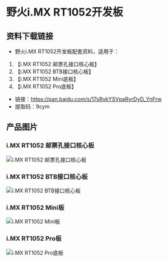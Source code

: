 # 野火i.MX RT1052开发板

## 资料下载链接
* 野火i.MX RT1052开发板配套资料，适用于：

1. 【i.MX RT1052 邮票孔接口核心板】
2. 【i.MX RT1052 BTB接口核心板】
3. 【i.MX RT1052 Mini底板】
4. 【i.MX RT1052 Pro底板】
   
* 链接：https://pan.baidu.com/s/17sRvkYSVpaRyrDyD_YnFrw 
* 提取码：9cym 

## 产品图片

### i.MX RT1052 邮票孔接口核心板
![i.MX RT1052 邮票孔接口核心板](https://raw.githubusercontent.com/wiki/Embdefire/products/images/i_MX_RT系列产品/RT1052/i_MX_RT1052_邮票孔_核心板.jpg)

### i.MX RT1052 BTB接口核心板
![i.MX RT1052 BTB接口核心板](https://raw.githubusercontent.com/wiki/Embdefire/products/images/i_MX_RT系列产品/RT1052/i_MX_RT1052_BTB_核心板.jpg)

### i.MX RT1052 Mini板
![i.MX RT1052 Mini板](https://raw.githubusercontent.com/wiki/Embdefire/products/images/i_MX_RT系列产品/RT1052/i_MX_RT1052_MINI底板.jpg)

### i.MX RT1052 Pro板
![i.MX RT1052 Pro底板](https://raw.githubusercontent.com/wiki/Embdefire/products/images/i_MX_RT系列产品/RT1052/i_MX_RT1052_Pro底板.jpg)
